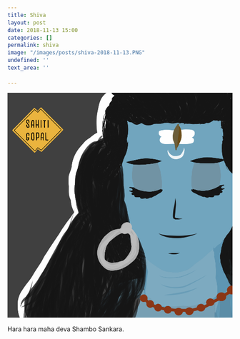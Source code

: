 ```yaml
---
title: Shiva
layout: post
date: 2018-11-13 15:00
categories: []
permalink: shiva
image: "/images/posts/shiva-2018-11-13.PNG"
undefined: ''
text_area: ''

---
```

![](/images/posts/IMG-0529-2018-11-13.PNG)

Hara hara maha deva Shambo Sankara.